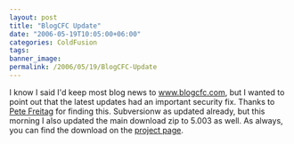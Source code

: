 ```yaml
---
layout: post
title: "BlogCFC Update"
date: "2006-05-19T10:05:00+06:00"
categories: ColdFusion 
tags: 
banner_image: 
permalink: /2006/05/19/BlogCFC-Update
---
```


I know I said I'd keep most blog news to <a href="http://www.blogcfc.com">www.blogcfc.com</a>, but I wanted to point out that the latest updates had an important security fix. Thanks to <a href="http://www.petefreitag.com/">Pete Freitag</a> for finding this. Subversionw as updated already, but this morning I also updated the main download zip to 5.003 as well. As always, you can find the download on the <a href="http://ray.camdenfamily.com/projects/blogcfc">project page</a>.
